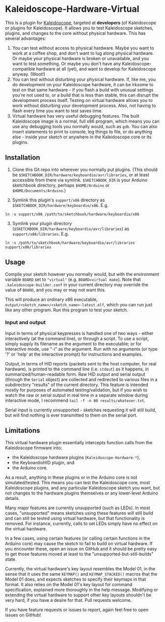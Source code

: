 # Kaleidoscope-Hardware-Virtual

This is a plugin for [Kaleidoscope][fw], targeted at **developers** (of Kaleidoscope
or plugins for Kaleidoscope).  It allows you to test Kaleidoscope sketches,
plugins, and changes to the core without physical hardware.  This has several
advantages:
  1. You can test without access to physical hardware.  Maybe you want to work
      at a coffee shop, and don't want to lug along physical hardware.  Or maybe
      your physical hardware is broken or unavailable, and you want to test
      something.  Or maybe you don't have any Kaleidoscope-compatible hardware
      at all (yet), and want to develop for Kaleidoscope anyway. (Woot!)
  2. You can test without disturbing your physical hardware.  If, like me, you
      do development on your Kaleidoscope hardware, it can be irksome to test
      on that same hardware - if you flash a build with unusual settings you're
      not used to, or a build that is less than stable, this can disrupt the
      development process itself.  Testing on virtual hardware allows you to work
      without disturbing your development process.
      Also, not having to flash every time you want to test saves time.
  3. Virtual hardware has very useful debugging features.  The built Kaleidoscope
      image is a normal, full x86 program, which means you can use any debugging
      tools you normally would, such as `gdb`.  You can also insert statements
      to print to console, log things to file, or do anything else - inside your
      sketch or anywhere in the Kaleidoscope core or its plugins.

## Installation

1. Clone this Git repo into wherever you normally put plugins.  (This should be
`$SKETCHBOOK_DIR/hardware/keyboardio/avr/libraries`, or at least accessible from there
via symlink.  `$SKETCHBOOK_DIR` is your Arduino sketchbook directory, perhaps
`$HOME/Arduino` or `$HOME/Documents/Arduino`.)

2. Symlink this plugin's `support/x86` directory as `$SKETCHBOOK_DIR/hardware/keyboardio/x86`.
E.g.
```
ln -s support/x86 /path/to/sketchbook/hardware/keyboardio/x86
```

3. Symlink your plugin directory (`$SKETCHBOOK_DIR/hardware/keyboardio/avr/libraries`) as
`support/x86/libraries`.  E.g.
```
ln -s /path/to/sketchbook/hardware/keyboardio/avr/libraries support/x86/libraries
```

## Usage

Compile your sketch however you normally would, but with the environment variable `BOARD`
set to `"virtual"` (e.g. `BOARD=virtual make`).
Note that `.kaleidoscope-builder.conf` in your current directory may override the value
of `BOARD`, and you may or may not want this.

This will produce an ordinary x86 executable, `output/<sketch_name>/<sketch_name>-latest.elf`,
which you can run just like any other program.  Run this program to test your sketch.

### Input and output

Input in terms of physical keypresses is handled one of two ways - either interactively
(at the command line), or through a script.  To use a script, simply supply its filename
as the argument to the executable; or for interactive mode, use "-i" as the argument.
Run with no arguments (or type '?' or 'help' at the interactive prompt)
for instructions and examples.

Output, in terms of HID reports (packets sent to the host computer, for real hardware),
is printed to the command line (i.e. `stdout`) as it happens, in summarized/human-readable
form.  Raw HID output and serial output (through the `Serial` object) are collected and
redirected to various files in a subdirectory "results" of the current directory.
This feature is intended mostly for purposes of automated testing/validation, but if you
wish to watch the raw or serial output in real time in a separate window during interactive
mode, I recommend `tail -f -n 80 results/whatever.txt`.

Serial input is currently unsupported - sketches requesting it will still build, but will
find nothing is ever transmitted to them on the serial port.

## Limitations

This virtual hardware plugin essentially intercepts function calls from the
Kaleidoscope firmware into:
* the Kaleidoscope hardware plugins (`Kaleidoscope-Hardware-*`),
* the KeyboardioHID plugin, and
* the Arduino core.

As a result, anything in these plugins or in the Arduino core is not simulated/tested.
This means you can test the Kaleidoscope core, most Kaleidoscope plugins, and any
particular Kaleidoscope sketch you want, but not changes to the hardware plugins themselves
or any lower-level Arduino details.

Many major features are currently unsupported (such as LEDs).  In most cases,
"unsupported" means sketches using these features will still build and can still be
tested using virtual hardware, but that functionality is removed.  For instance,
currently, calls to set LEDs simply have no effect on the virtual hardware.

In a few cases, using certain features (or calling certain functions in the Arduino
core) may cause the sketch to fail to build on virtual hardware.  If you encounter
these, open an issue on GitHub and it should be pretty easy to get those features
moved at least to the "unsupported-but-still-builds" state.

Currently, the virtual hardware's key layout resembles the Model 01, in the sense
that it uses the same `KEYMAP()` and `KEYMAP_STACKED()` macros that the Model 01 does,
and expects sketches to specify their keymaps in that format.  It also relies on the
Model 01's key layout for command specification, explained more thoroughly in the
help message.  Modifying or extending the virtual hardware to support other key
layouts shouldn't be very hard, if you have a desire for that.  Pull requests welcome.

If you have feature requests or issues to report, again feel free to open issues on
GitHub!

 [fw]: https://github.com/keyboardio/Kaleidoscope
